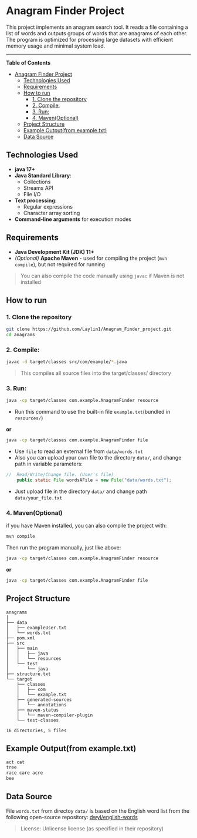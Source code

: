 # Anagram Finder Project

This project implements an anagram search tool.
It reads a file containing a list of words and outputs groups of words that are anagrams of each other.
The program is optimized for processing large datasets with efficient memory usage and minimal system load.


---


**Table of Contents**

<!-- toc -->
- [Anagram Finder Project](#anagram-finder-project)
  - [Technologies Used](#technologies-used)
  - [Requirements](#requirements)
  - [How to run](#how-to-run)
    - [1. Clone the repository](#1-clone-the-repository)
    - [2. Compile:](#2-compile)
    - [3. Run:](#3-run)
    - [4. Maven(Optional)](#4-mavenoptional)
  - [Project Structure](#project-structure)
  - [Example Output(from example.txt)](#example-outputfrom-exampletxt)
  - [Data Source](#data-source)

<!-- tocstop -->

## Technologies Used

- **java 17+**
- **Java Standard Library**:
    - Collections
    - Streams API
    - File I/O
- **Text processing**: 
    - Regular expressions
    - Character array sorting
- **Command-line arguments** for execution modes

## Requirements

- **Java Development Kit (JDK) 11+**
- *(Optional)* **Apache Maven** - used for compiling the project (`mvn compile`), but not required for running
> You can also compile the code manually using `javac` if Maven is not installed 

## How to run

### 1. Clone the repository
```bash
git clone https://github.com/Laylin1/Anagram_Finder_project.git
cd anagrams
```

### 2. Compile:
```bash
javac -d target/classes src/com/example/*.java
```
>This compiles all source files into the target/classes/ directory 

### 3. Run:
```bash
java -cp target/classes com.example.AnagramFinder resource
```
- Run this command to use the built-in file `example.txt`(bundled in `resources/`)
  
**or**

```bash
java -cp target/classes com.example.AnagramFinder file
```

- Use `file` to read an external file from `data/words.txt`
- Also you can upload your own file to the directory `data/`, and change path in variable parameters:

```java
//  Read/Write/Change file. (User's file)
    public static File wordsAFile = new File("data/words.txt");
```

- Just upload file in the directory `data/` and change path `data/your_file.txt`

### 4. Maven(Optional)

if you have Maven installed, you can also compile the project with:
```bash
mvn compile
```

Then run the program manually, just like above:
```bash
java -cp target/classes com.example.AnagramFinder resource
```

**or**

```bash
java -cp target/classes com.example.AnagramFinder file
```

## Project Structure

```
anagrams
|
├── data                                
│   ├── exampleUser.txt                 
│   └── words.txt                       
├── pom.xml
├── src
│   ├── main
│   │   ├── java
│   │   └── resources
│   └── test
│       └── java
├── structure.txt
└── target
    ├── classes
    │   ├── com
    │   └── example.txt
    ├── generated-sources
    │   └── annotations
    ├── maven-status
    │   └── maven-compiler-plugin
    └── test-classes

16 directories, 5 files
```

## Example Output(from example.txt)

```md
act cat
tree
race care acre
bee
```

## Data Source 


File `words.txt` from directoy `data/` is based on the English word list from the following open-source repository:
[dwyl/english-words](https://github.com/dwyl/english-words)
> License: Unlicense license (as specified in their repository)